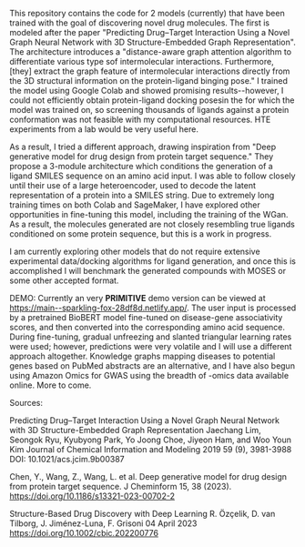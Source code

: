This repository contains the code for 2 models (currently) that have been trained with the goal of discovering novel drug molecules. The first is modeled after the paper "Predicting Drug–Target Interaction Using a Novel Graph Neural Network with 3D Structure-Embedded Graph Representation". The architecture introduces a "distance-aware graph attention algorithm to differentiate various type sof intermolecular interactions. Furthermore, [they] extract the graph feature of intermolecular interactions directly from the 3D structural information on the protein-ligand binging pose." I trained the model using Google Colab and showed promising results--however, I could not efficiently obtain protein-ligand docking posesin the for which the model was trained on, so screening thousands of ligands against a protein conformation was not feasible with my computational resources. HTE experiments from a lab would be very useful here.

As a result, I tried a different approach, drawing inspiration from "Deep generative model for drug design from protein target sequence." They propose a 3-module architecture which conditions the generation of a ligand SMILES sequence on an amino acid input. I was able to follow closely until their use of a large heteroencoder, used to decode the latent representation of a protein into a SMILES string. Due to extremely long training times on both Colab and SageMaker, I have explored other opportunities in fine-tuning this model, including the training of the WGan. As a result, the molecules generated are not closely resembling true ligands conditioned on some protein sequence, but this is a work in progress. 

I am currently exploring other models that do not require extensive experimental data/docking algorithms for ligand generation, and once this is accomplished I will benchmark the generated compounds with MOSES or some other accepted format. 

DEMO: Currently an very **PRIMITIVE** demo version can be viewed at https://main--sparkling-fox-28df8d.netlify.app/. The user input is processed by a pretrained BioBERT model fine-tuned on disease-gene associativity scores, and then converted into the corresponding amino acid sequence. During fine-tuning, gradual unfreezing and slanted triangular learning rates were used; however, predictions were very volatile and I will use a different approach altogether. Knowledge graphs mapping diseases to potential genes based on PubMed abstracts are an alternative, and I have also begun using Amazon Omics for GWAS using the breadth of -omics data available online. More to come.

Sources: 

Predicting Drug–Target Interaction Using a Novel Graph Neural Network with 3D Structure-Embedded Graph Representation
Jaechang Lim, Seongok Ryu, Kyubyong Park, Yo Joong Choe, Jiyeon Ham, and Woo Youn Kim
Journal of Chemical Information and Modeling 2019 59 (9), 3981-3988
DOI: 10.1021/acs.jcim.9b00387

Chen, Y., Wang, Z., Wang, L. et al. Deep generative model for drug design from protein target sequence. J Cheminform 15, 38 (2023). https://doi.org/10.1186/s13321-023-00702-2

Structure-Based Drug Discovery with Deep Learning
R. Özçelik, D. van Tilborg, J. Jiménez-Luna, F. Grisoni
04 April 2023 https://doi.org/10.1002/cbic.202200776